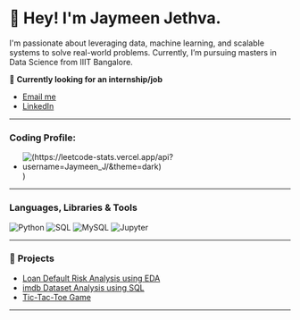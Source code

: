 # 👋 Hey! I'm Jaymeen Jethva.

I'm passionate about leveraging data, machine learning, and scalable systems to solve real-world problems. Currently, I’m pursuing masters in Data Science from IIIT Bangalore.

💼 **Currently looking for an internship/job**  
- [Email me](mailto:jayminjethva7317@gmail.com)
- [LinkedIn](https://www.linkedin.com/in/jaymeen-jethva/)
---

### Coding Profile:

- ![(https://leetcode-stats.vercel.app/api?username=Jaymeen_J/&theme=dark)](https://leetcode.com/u/Jaymeen_J/))

---

### **Languages, Libraries & Tools**
![Python](https://img.shields.io/badge/-Python-3776AB?logo=python&logoColor=white&style=flat)
![SQL](https://img.shields.io/badge/-SQL-4479A1?logo=mysql&logoColor=white&style=flat)
![MySQL](https://img.shields.io/badge/-MySQL-005C84?logo=mysql&logoColor=white&style=flat)
![Jupyter](https://img.shields.io/badge/-Jupyter-F37626?logo=jupyter&logoColor=white&style=flat)

---

### 🌟 **Projects**
- [Loan Default Risk Analysis using EDA](https://github.com/Jaymeen-Jethva/Loan-Default-Risk-Analysis-using-EDA)
- [imdb Dataset Analysis using SQL](https://github.com/Jaymeen-Jethva/imdb-Dataset-Analysis-using-SQL)
- [Tic-Tac-Toe Game](https://github.com/Jaymeen-Jethva/Tic-Tac-Toe-GAME)

---


